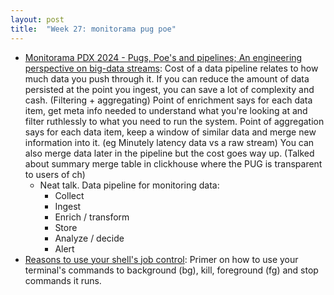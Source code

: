 ```yaml
---
layout: post
title:  "Week 27: monitorama pug poe"
---
```


* [Monitorama PDX 2024 - Pugs, Poe's and pipelines; An engineering perspective on big-data streams](https://www.youtube.com/watch?v=aaQOUmhr9mA): Cost of a data pipeline relates to how much data you push through it. If you can reduce the amount of data persisted at the point you ingest, you can save a lot of complexity and cash. (Filtering + aggregating) Point of enrichment says for each data item, get meta info needed to understand what you're looking at and filter ruthlessly to what you need to run the system. Point of aggregation says for each data item, keep a window of similar data and merge new information into it. (eg Minutely latency data vs a raw stream) You can also merge data later in the pipeline but the cost goes way up. (Talked about summary merge table in clickhouse where the PUG is transparent to users of ch)
    * Neat talk. Data pipeline for monitoring data:
        * Collect
        * Ingest
        * Enrich / transform
        * Store
        * Analyze / decide
        * Alert
* [Reasons to use your shell's job control](https://jvns.ca/blog/2024/07/03/reasons-to-use-job-control/): Primer on how to use your terminal's commands to background (bg), kill, foreground (fg) and stop commands it runs.
